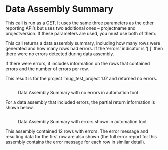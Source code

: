 # Data Assembly Summary

This call is run as a GET.  It uses the same three parameters as the other reporting API’s but uses two additional ones – projectname and projectversion.  If these parameters are used, you must use both of them.&#x20;

&#x20;This call returns a data assembly summary, including how many rows were generated and how many rows had errors.  If the ‘errors’ indicator is ‘\[ ]’ then there were no errors detected during data assembly.

&#x20;If there were errors, it includes information on the rows that contained errors and the number of errors per row.

&#x20;This result is for the project ‘mug\_test\_project 1.0’ and returned no errors.

&#x20;

<figure><img src="../../../../../.gitbook/assets/image (33).png" alt=""><figcaption><p>Data Assembly Summary with no errors in automation tool</p></figcaption></figure>

&#x20;For a data assembly that included errors, the partial return information is shown below.

&#x20;

<figure><img src="../../../../../.gitbook/assets/image (34).png" alt=""><figcaption><p>Data Assembly Summary with errors shown in automation tool</p></figcaption></figure>

&#x20;This assembly contained 12 rows with errors.  The error message and resulting data for the first row are also shown (the full error report for this assembly contains the error message for each row in similar detail).
